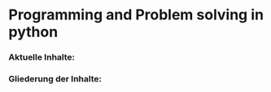 # Programming and Problem solving in python

### Aktuelle Inhalte:



### Gliederung der Inhalte:


